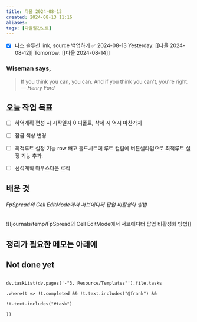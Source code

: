 ```yaml
---
title: 다울 2024-08-13
created: 2024-08-13 11:16
aliases: 
tags: [다울일간노트]
---
```

- [x] 나스 솔루션 link, source 백업하기 ✅ 2024-08-13
Yesterday: [[다울 2024-08-12]]
Tomorrow: [[다울 2024-08-14]]

### Wiseman says,
> If you think you can, you can. And if you think you can't, you're right.
> — <cite>Henry Ford</cite>


## 오늘 작업 목표
- [ ] 하역계획 편성 시 시작일자 0 디폴트, 삭제 시 역시 마찬가지
- [ ] 잠금 색상 변경
- [ ] 최적루트 설정 기능 row 빼고 홀드시트에 루트 컬럼에 버튼셀타입으로 최적루트 설정 기능 추가.
- [ ] 선석계획 마우스다운 로직 



## 배운 것

###### FpSpread의 Cell EditMode에서 서브에디터 팝업 비활성화 방법
![[journals/temp/FpSpread의 Cell EditMode에서 서브에디터 팝업 비활성화 방법]]



## 정리가 필요한 메모는 아래에




## Not done yet

```dataviewjs

dv.taskList(dv.pages('-"3. Resource/Templates"').file.tasks

.where(t => !t.completed && !t.text.includes("@frank") &&

!t.text.includes("#task")

))

```
